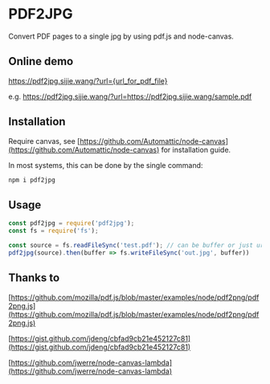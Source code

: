 # PDF2JPG

Convert PDF pages to a single jpg by using pdf.js and node-canvas.

## Online demo

https://pdf2jpg.sijie.wang/?url={url_for_pdf_file}

e.g. https://pdf2jpg.sijie.wang/?url=https://pdf2jpg.sijie.wang/sample.pdf

## Installation

Require canvas, see [https://github.com/Automattic/node-canvas](https://github.com/Automattic/node-canvas) for installation guide.

In most systems, this can be done by the single command:

```sh
npm i pdf2jpg
```

## Usage

```js
const pdf2jpg = require('pdf2jpg');
const fs = require('fs');

const source = fs.readFileSync('test.pdf'); // can be buffer or just url
pdf2jpg(source).then(buffer => fs.writeFileSync('out.jpg', buffer))
```

## Thanks to

[https://github.com/mozilla/pdf.js/blob/master/examples/node/pdf2png/pdf2png.js](https://github.com/mozilla/pdf.js/blob/master/examples/node/pdf2png/pdf2png.js)

[https://gist.github.com/jdeng/cbfad9cb21e452127c81](https://gist.github.com/jdeng/cbfad9cb21e452127c81)

[https://github.com/jwerre/node-canvas-lambda](https://github.com/jwerre/node-canvas-lambda)
